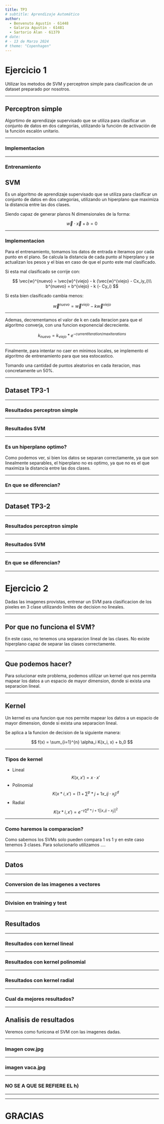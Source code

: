 ```yaml
---
title: TP3
# subtitle: Aprendizaje Automático
author:
  - Benvenuto Agustín - 61448
  - Galarza Agustín - 61481
  - Sartorio Alan - 61379
# date:
# - 13 de Marzo 2024
# theme: "Copenhagen"
---
```


# Ejercicio 1

Utilizar los metodos de SVM y perceptron simple para clasificacion de un dataset preparado por nosotros.

---

## Perceptron simple

Algortimo de aprendizaje supervisado que se utiliza para clasificar un conjunto de datos en dos categorías, utilizando la función de activación de la función escalón unitario.

---

### Implementacion

<!-- TODO: Agregar informacion sobre la funcion de activacion --->

---

### Entrenamiento

 <!-- TODO: Agregar informacion sobre los parametros, la funcion de error, como hace para aprender --->

## SVM

Es un algoritmo de aprendizaje supervisado que se utiliza para clasificar un conjunto de datos en dos categorías, utilizando un hiperplano que maximiza la distancia entre las dos clases.

Siendo capaz de generar planos N dimensionales de la forma:

$$
\vec{w} \cdot \vec{x} + b = 0
$$

---

### Implementacion

Para el entrenamiento, tomamos los datos de entrada e iteramos por cada punto en el plano.
Se calcula la distancia de cada punto al hiperplano y se actualizan los pesos y el bias en caso de que el punto este mal clasificado.

Si esta mal clasificado se corrije con:

$$
\vec{w}^{nuevo} = \vec{w}^{viejo} - k (\vec{w}^{viejo} - Cx_iy_i)\\
b^{nuevo} = b^{viejo} - k (- Cy_i)
$$

Si esta bien clasificado cambia menos:

$$
\vec{w}^{nuevo} = \vec{w}^{viejo} - k \vec{w}^{viejo}
$$

---

Ademas, decrementamos el valor de k en cada iteracion para que el algoritmo converja, con una funcion exponencial decreciente.

$$
k_{nuevo} = k_{viejo} * e^{-currentIteration / maxIterations}
$$

---

Finalmente, para intentar no caer en minimos locales, se implemento el algoritmo de entrenamiento para que sea estocastico.

Tomando una cantidad de puntos aleatorios en cada iteracion, mas concretamente un 50%.

<!-- TODO: POR QUE ELEGIMOS ESTE NUMERO, HACER ALGO -->

---

## Dataset TP3-1

<!-- FOTO DEL DATASET -->

---

### Resultados perceptron simple

<!-- TODO: Agregar foto del perceptron --->

---

### Resultados SVM

<!-- TODO: Agregar foto del perceptron --->

---

### Es un hiperplano optimo?

Como podemos ver, si bien los datos se separan correctamente, ya que son linealmente separables, el hiperplano no es optimo, ya que no es el que maximiza la distancia entre las dos clases.

<!-- TODO: Mostrar foro que muestre que no es optimo, marcar la distancia entre las clases y mostrar que no es la maxima. -->

---

### En que se diferencian?

<!-- TODO: Esto-->

---

## Dataset TP3-2

<!-- FOTO DEL DATASET -->

---

### Resultados perceptron simple

<!-- TODO: Agregar foto del perceptron --->

---

### Resultados SVM

<!-- TODO: Agregar foto del perceptron --->

---

### En que se diferencian?

<!-- TODO: Esto-->

---

# Ejercicio 2

Dadas las imagenes provistas, entrenar un SVM para clasificacion de los pixeles en 3 clase utilizando limites de decision no lineales.

---

## Por que no funciona el SVM?

En este caso, no tenemos una separacion lineal de las clases. No existe hiperplano capaz de separar las clases correctamente.

---

## Que podemos hacer?

Para solucionar este problema, podemos utilizar un kernel que nos permita mapear los datos a un espacio de mayor dimension, donde si exista una separacion lineal.

---

## Kernel

Un kernel es una funcion que nos permite mapear los datos a un espacio de mayor dimension, donde si exista una separacion lineal.

Se aplica a la funcion de decision de la siguiente manera:

$$
f(x) = \sum_{i=1}^{n} \alpha_i K(x_i, x) + b_0
$$

---

### Tipos de kernel

- Lineal
  $$ K(x, x') = x \cdot x' $$
- Polinomial
  $$ K(x*i, x') = (1+\sum^{p}*{j+1}x\_{ij} \cdot x_j)^d $$
- Radial
  $$ K(x*i, x') = e^{-\gamma \sum^{p}*{j+1}||x\_{ij} - x_j||^2} $$

---

### Como haremos la comparacion?

Como sabemos los SVMs solo pueden compara 1 vs 1 y en este caso tenemos 3 clases.
Para solucionarlo utilizamos ....

<!-- TODO: AGREGAR COMO HACEMOS LA COMPARACION -->

---

## Datos

<!-- TODO: Imagenes de los datos -->

---

### Conversion de las imagenes a vectores

<!-- TODO: Explicar -->

---

### Division en training y test

<!-- TODO: Explicar -->

---

## Resultados

---

### Resultados con kernel lineal

<!-- TODO: Matriz de confusion -->

---

### Resultados con kernel polinomial

<!-- TODO: Matriz de confusion -->

---

### Resultados con kernel radial

<!-- TODO: Matriz de confusion -->

---

### Cual da mejores resultados?

<!-- TODO:  -->

---

## Analisis de resultados

Veremos como funicona el SVM con las imagenes dadas.

---

### Imagen cow.jpg

<!-- TODO: Agregar imagen -->

---

### imagen vaca.jpg

<!-- TODO: Agregar imagen -->

---

### NO SE A QUE SE REFIERE EL h)

---

---

# GRACIAS
